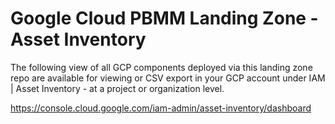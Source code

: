 # Google Cloud PBMM Landing Zone - Asset Inventory
The following view of all GCP components deployed via this landing zone repo are available for viewing or CSV export in your GCP account under IAM | Asset Inventory - at a project or organization level.

https://console.cloud.google.com/iam-admin/asset-inventory/dashboard

